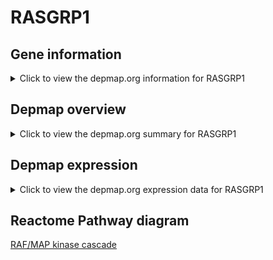 <h1>RASGRP1</h1>

<h2>Gene information</h2>
<details>
  <summary>Click to view the depmap.org information for RASGRP1</summary>
  <iframe src="https://depmap.org/portal/gene/RASGRP1?tab=about" style="border:none;width:100%;height:800px"></iframe>
</details>

<h2>Depmap overview</h2>
<details>
  <summary>Click to view the depmap.org summary for RASGRP1</summary>
  <iframe src="https://depmap.org/portal/gene/RASGRP1?tab=overview" style="border:none;width:100%;height:800px"></iframe>
</details>

<h2>Depmap expression</h2>
<details>
  <summary>Click to view the depmap.org expression data for RASGRP1</summary>
  <iframe src="https://depmap.org/portal/gene/RASGRP1?tab=characterization" style="border:none;width:100%;height:800px"></iframe>
</details>



<h2>Reactome Pathway diagram</h2>
<a href="https://reactome.org/PathwayBrowser/#/R-HSA-5673001" target="_BLANK">RAF/MAP kinase cascade</a>



